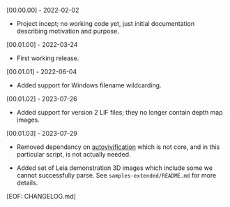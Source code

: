 [00.00.00] - 2022-02-02

- Project incept; no working code yet, just initial documentation
  describing motivation and purpose.

[00.01.00] - 2022-03-24

- First working release.

[00.01.01] - 2022-06-04

- Added support for Windows filename wildcarding.

[00.01.02] - 2023-07-26

- Added support for version 2 LIF files; they no longer contain depth
  map images.

[00.01.03] - 2023-07-29

- Removed dependancy on
  [autovivification](https://metacpan.org/pod/autovivification) which
  is not core, and in this particular script, is not actually needed.

- Added set of Leia demonstration 3D images which include some we
  cannot successfully parse.  See `samples-extended/README.md` for
  more details.

[EOF: CHANGELOG.md]
